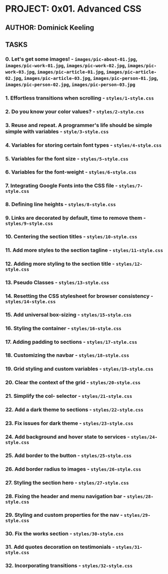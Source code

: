 # PROJECT: 0x01. Advanced CSS

## AUTHOR: Dominick Keeling

## TASKS

### 0. Let's get some images! - `images/pic-about-01.jpg`, `images/pic-work-01.jpg`, `images/pic-work-02.jpg`, `images/pic-work-03.jpg`, `images/pic-article-01.jpg`, `images/pic-article-02.jpg`, `images/pic-article-03.jpg`, `images/pic-person-01.jpg`, `images/pic-person-02.jpg`, `images/pic-person-03.jpg`

### 1. Effortless transitions when scrolling - `styles/1-style.css`

### 2. Do you know your color values? - `styles/2-style.css`

### 3. Reuse and repeat. A programmer's life should be simple simple with variables - `style/3-style.css`

### 4. Variables for storing certain font types - `styles/4-style.css`

### 5. Variables for the font size - `styles/5-style.css`

### 6. Variables for the font-weight - `styles/6-style.css`

### 7. Integrating Google Fonts into the CSS file - `styles/7-style.css`

### 8. Defining line heights - `styles/8-style.css`

### 9. Links are decorated by default, time to remove them - `styles/9-style.css`

### 10. Centering the section titles - `styles/10-style.css`

### 11. Add more styles to the section tagline - `styles/11-style.css`

### 12. Adding more styling to the section title - `styles/12-style.css`

### 13. Pseudo Classes - `styles/13-style.css`

### 14. Resetting the CSS stylesheet for browser consistency - `styles/14-style.css`

### 15. Add universal box-sizing - `styles/15-style.css`

### 16. Styling the container - `styles/16-style.css`

### 17. Adding padding to sections - `styles/17-style.css`

### 18. Customizing the navbar - `styles/18-style.css`

### 19. Grid styling and custom variables - `styles/19-style.css`

### 20. Clear the context of the grid - `styles/20-style.css`

### 21. Simplify the col- selector - `styles/21-style.css`

### 22. Add a dark theme to sections - `styles/22-style.css`

### 23. Fix issues for dark theme - `styles/23-style.css`

### 24. Add background and hover state to services - `styles/24-style.css`

### 25. Add border to the button - `styles/25-style.css`

### 26. Add border radius to images - `styles/26-style.css`

### 27. Styling the section hero - `styles/27-style.css`

### 28. Fixing the header and menu navigation bar - `styles/28-style.css`

### 29. Styling and custom properties for the nav - `styles/29-style.css`

### 30. Fix the works section - `styles/30-style.css`

### 31. Add quotes decoration on testimonials - `styles/31-style.css`

### 32. Incorporating transitions - `styles/32-style.css`